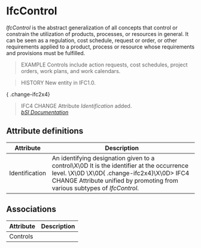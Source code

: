 IfcControl
==========
_IfcControl_ is the abstract generalization of all concepts that control or
constrain the utilization of products, processes, or resources in general. It
can be seen as a regulation, cost schedule, request or order, or other
requirements applied to a product, process or resource whose requirements and
provisions must be fulfilled.  
  
> EXAMPLE  Controls include action requests, cost schedules, project orders,
> work plans, and work calendars.  
  
> HISTORY  New entity in IFC1.0.  
  
{ .change-ifc2x4}  
> IFC4 CHANGE  Attribute _Identification_ added.  
[ _bSI
Documentation_](https://standards.buildingsmart.org/IFC/DEV/IFC4_2/FINAL/HTML/schema/ifckernel/lexical/ifccontrol.htm)


Attribute definitions
---------------------
| Attribute      | Description                                                                                                                                                                                                           |
|----------------|-----------------------------------------------------------------------------------------------------------------------------------------------------------------------------------------------------------------------|
| Identification | An identifying designation given to a control\X\0D It is the identifier at the occurrence level. \X\0D \X\0D{ .change-ifc2x4}\X\0D> IFC4 CHANGE Attribute unified by promoting from various subtypes of _IfcControl_. |

Associations
------------
| Attribute   | Description   |
|-------------|---------------|
| Controls    |               |

